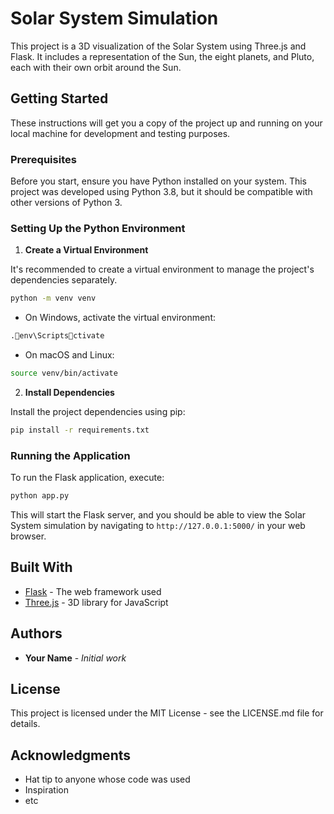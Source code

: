 
# Solar System Simulation

This project is a 3D visualization of the Solar System using Three.js and Flask. It includes a representation of the Sun, the eight planets, and Pluto, each with their own orbit around the Sun.

## Getting Started

These instructions will get you a copy of the project up and running on your local machine for development and testing purposes.

### Prerequisites

Before you start, ensure you have Python installed on your system. This project was developed using Python 3.8, but it should be compatible with other versions of Python 3.

### Setting Up the Python Environment

1. **Create a Virtual Environment**

It's recommended to create a virtual environment to manage the project's dependencies separately.

```bash
python -m venv venv
```

- On Windows, activate the virtual environment:

```bash
.env\Scriptsctivate
```

- On macOS and Linux:

```bash
source venv/bin/activate
```

2. **Install Dependencies**

Install the project dependencies using pip:

```bash
pip install -r requirements.txt
```

### Running the Application

To run the Flask application, execute:

```bash
python app.py
```

This will start the Flask server, and you should be able to view the Solar System simulation by navigating to `http://127.0.0.1:5000/` in your web browser.

## Built With

* [Flask](https://flask.palletsprojects.com/) - The web framework used
* [Three.js](https://threejs.org/) - 3D library for JavaScript

## Authors

* **Your Name** - *Initial work*

## License

This project is licensed under the MIT License - see the LICENSE.md file for details.

## Acknowledgments

* Hat tip to anyone whose code was used
* Inspiration
* etc
